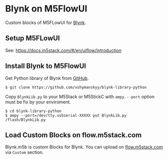# Blynk on M5FlowUI

Custom blocks of M5FLowUI for [Blynk](https://blynk.io/).

## Setup M5FLowUI

See: https://docs.m5stack.com/#/en/uiflow/introduction

## Install Blynk to M5FlowUI

Get Python library of Blynk from [GitHub](https://github.com/vshymanskyy/blynk-library-python).

```
$ git clone https://github.com/vshymanskyy/blynk-library-python
```

Copy `BlynkLib.py` to your M5Stack or M5StickC with `ampy`.
`--port` option must be fix by your enviroment.

```
$ cd blynk-library-python
$ ampy --port=/dev/tty.usbserial-XXXXX put BlynkLib.py /flash/BlynkLib.py
```

## Load Custom Blocks on flow.m5stack.com

Blynk.m5b is custom Blocks for Blynk.
You can upload on [flow.m5stack.com](https://http://flow.m5stack.com/) via `Custom` section.
